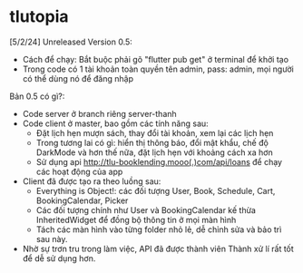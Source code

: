 # tlutopia
[5/2/24] Unreleased Version 0.5:
- Cách để chạy: Bắt buộc phải gõ "flutter pub get" ở terminal để khởi tạo
- Trong code có 1 tài khoản toàn quyền tên admin, pass: admin, mọi người có thể dùng nó để đăng nhập

Bản 0.5 có gì?:
- Code server ở branch riêng server-thanh
- Code client ở master, bao gồm các tính năng sau:
  + Đặt lịch hẹn mượn sách, thay đổi tài khoản, xem lại các lịch hẹn
  + Trong tương lai có gì: hiển thị thông báo, đổi mật khẩu, chế độ DarkMode và hơn thế nữa, đặt lịch hẹn với khoảng cách xa hơn
  + Sử dụng api http://tlu-booklending.mooo(.)com/api/loans để chạy các hoạt động của app
- Client đã được tạo ra theo luồng sau:
  + Everything is Object!: các đối tượng User, Book, Schedule, Cart, BookingCalendar, Picker
  + Các đối tượng chính như User và BookingCalendar kế thừa InheritedWidget để đồng bộ thông tin ở mọi màn hình
  + Tách các màn hình vào từng folder nhỏ lẻ, dễ chỉnh sửa và bảo trì sau này.
- Nhờ sự trơn tru trong làm việc, API đã được thành viên Thành xử lí rất tốt để dễ sử dụng hơn.
